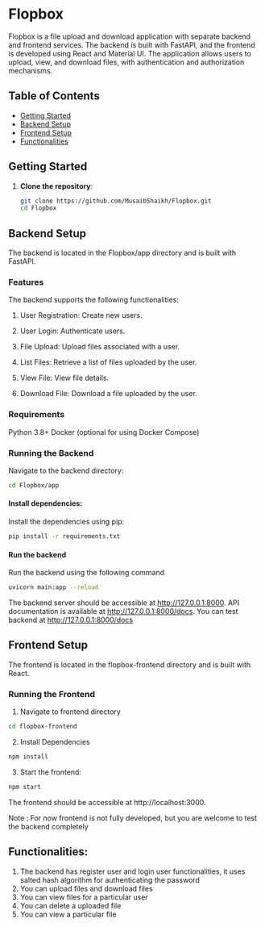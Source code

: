 # Flopbox

Flopbox is a file upload and download application with separate backend and frontend services. The backend is built with FastAPI, and the frontend is developed using React and Material UI. The application allows users to upload, view, and download files, with authentication and authorization mechanisms.

## Table of Contents

- [Getting Started](#getting-started)
- [Backend Setup](#backend-setup)
- [Frontend Setup](#frontend-setup)
- [Functionalities](#functionalities)

## Getting Started

1. **Clone the repository**:

   ```bash
   git clone https://github.com/MusaibShaikh/Flopbox.git
   cd Flopbox

## Backend Setup

The backend is located in the Flopbox/app directory and is built with FastAPI.

### Features
The backend supports the following functionalities:

1. User Registration: Create new users.

2. User Login: Authenticate users.

3. File Upload: Upload files associated with a user.

4. List Files: Retrieve a list of files uploaded by the user.

5. View File: View file details.

6. Download File: Download a file uploaded by the user.

### Requirements
Python 3.8+
Docker (optional for using Docker Compose)

### Running the Backend
Navigate to the backend directory:

```bash
cd Flopbox/app
```
#### Install dependencies:
Install the dependencies using pip:

```bash
pip install -r requirements.txt
```
#### Run the backend
Run the backend using the following command
```bash
uvicorn main:app --reload
```
The backend server should be accessible at http://127.0.0.1:8000. API documentation is available at http://127.0.0.1:8000/docs.
You can test backend at http://127.0.0.1:8000/docs

## Frontend Setup
The frontend is located in the flopbox-frontend directory and is built with React.

### Running the Frontend
1. Navigate to frontend directory
```bash
cd flopbox-frontend
```

2. Install Dependencies
```bash
npm install
```

3. Start the frontend:
```bash
npm start
```

The frontend should be accessible at http://localhost:3000.

Note : For now frontend is not fully developed, but you are welcome to test the backend completely


## Functionalities:

1. The backend has register user and login user functionalities, it uses salted hash algorithm for authenticating the password
2. You can upload files and download files
3. You can view files for a particular user 
4. You can delete a uploaded file
5. You can view a particular file

